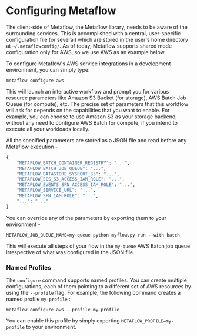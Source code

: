 # Configuring Metaflow

The client-side of Metaflow, the Metaflow library, needs to be aware of the surrounding services. This is accomplished with a central, user-specific configuration file \(or several\) which are stored in the user's home directory at `~/.metaflowconfig/`. As of today, Metaflow supports shared mode configuration only for AWS, so we use AWS as an example below.

To configure Metaflow's AWS service integrations in a development environment, you can simply type:

```text
metaflow configure aws
```

This will launch an interactive workflow and prompt you for various resource parameters like Amazon S3 Bucket \(for storage\), AWS Batch Job Queue \(for compute\), etc. The precise set of parameters that this workflow will ask for depends on the capabilities that you want to enable. For example, you can choose to use Amazon S3 as your storage backend, without any need to configure AWS Batch for compute, if you intend to execute all your workloads locally. 

All the specified parameters are stored as a JSON file and read before any Metaflow execution - 

```python
{
    "METAFLOW_BATCH_CONTAINER_REGISTRY": "...",
    "METAFLOW_BATCH_JOB_QUEUE": "...",
    "METAFLOW_DATASTORE_SYSROOT_S3": "...",
    "METAFLOW_ECS_S3_ACCESS_IAM_ROLE": "...",
    "METAFLOW_EVENTS_SFN_ACCESS_IAM_ROLE": "...",
    "METAFLOW_SERVICE_URL": "...",
    "METAFLOW_SFN_IAM_ROLE": "...",
    "...": "..."
}
```

You can override any of the parameters by exporting them to your environment -

```text
METAFLOW_JOB_QUEUE_NAME=my-queue python myflow.py run --with batch
```

This will execute all steps of your flow in the `my-queue` AWS Batch job queue irrespective of what was configured in the JSON file.

### Named Profiles

The `configure` command supports named profiles. You can create multiple configurations, each of them pointing to a different set of AWS resources by using the `--profile` flag. For example, the following command creates a named profile `my-profile` :

```text
metaflow configure aws --profile my-profile
```

You can enable this profile by simply exporting `METAFLOW_PROFILE=my-profile` to your environment.

